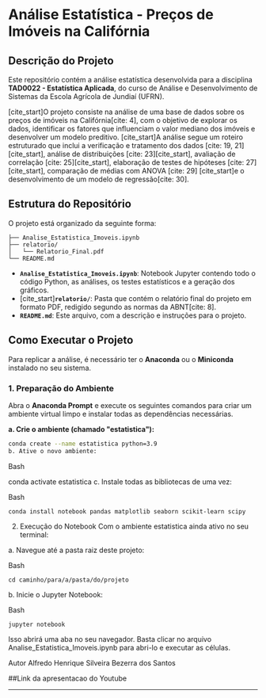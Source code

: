 # Análise Estatística - Preços de Imóveis na Califórnia

## Descrição do Projeto

Este repositório contém a análise estatística desenvolvida para a disciplina **TAD0022 - Estatística Aplicada**, do curso de Análise e Desenvolvimento de Sistemas da Escola Agrícola de Jundiaí (UFRN).

[cite_start]O projeto consiste na análise de uma base de dados sobre os preços de imóveis na Califórnia[cite: 4], com o objetivo de explorar os dados, identificar os fatores que influenciam o valor mediano dos imóveis e desenvolver um modelo preditivo. [cite_start]A análise segue um roteiro estruturado que inclui a verificação e tratamento dos dados [cite: 19, 21][cite_start], análise de distribuições [cite: 23][cite_start], avaliação de correlação [cite: 25][cite_start], elaboração de testes de hipóteses [cite: 27][cite_start], comparação de médias com ANOVA [cite: 29] [cite_start]e o desenvolvimento de um modelo de regressão[cite: 30].

## Estrutura do Repositório

O projeto está organizado da seguinte forma:
```
├── Analise_Estatistica_Imoveis.ipynb
├── relatorio/
│   └── Relatorio_Final.pdf
└── README.md
```
* **`Analise_Estatistica_Imoveis.ipynb`**: Notebook Jupyter contendo todo o código Python, as análises, os testes estatísticos e a geração dos gráficos.
* [cite_start]**`relatorio/`**: Pasta que contém o relatório final do projeto em formato PDF, redigido segundo as normas da ABNT[cite: 8].
* **`README.md`**: Este arquivo, com a descrição e instruções para o projeto.

## Como Executar o Projeto

Para replicar a análise, é necessário ter o **Anaconda** ou o **Miniconda** instalado no seu sistema.

### 1. Preparação do Ambiente

Abra o **Anaconda Prompt** e execute os seguintes comandos para criar um ambiente virtual limpo e instalar todas as dependências necessárias.

**a. Crie o ambiente (chamado "estatistica"):**
```bash
conda create --name estatistica python=3.9
b. Ative o novo ambiente:
```
Bash

conda activate estatistica
c. Instale todas as bibliotecas de uma vez:

Bash
```
conda install notebook pandas matplotlib seaborn scikit-learn scipy

```
2. Execução do Notebook
Com o ambiente estatistica ainda ativo no seu terminal:

a. Navegue até a pasta raiz deste projeto:

Bash
```
cd caminho/para/a/pasta/do/projeto
```
b. Inicie o Jupyter Notebook:

Bash
```
jupyter notebook
```
Isso abrirá uma aba no seu navegador. Basta clicar no arquivo Analise_Estatistica_Imoveis.ipynb para abri-lo e executar as células.

Autor
Alfredo Henrique Silveira Bezerra dos Santos

##Link da apresentacao do Youtube



---
